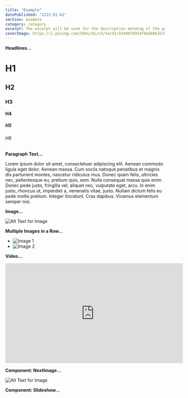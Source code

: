 ```yaml
---
title: "Example"
datePublished: "2222-01-01"
section: example
category: category
excerpt: The excerpt will be used for the description metatag of the post page.
coverImage: https://i.pinimg.com/564x/d1/c5/54/d1c5548070354f0e66861b7d78b83baf.jpg
---
```


**Headlines...**

# H1

## H2

### H3

#### H4

##### H5

###### H6

**Paragraph Text...**

Lorem ipsum dolor sit amet, consectetuer adipiscing elit. Aenean commodo ligula eget dolor. Aenean massa. Cum sociis natoque penatibus et magnis dis parturient montes, nascetur ridiculus mus. Donec quam felis, ultricies nec, pellentesque eu, pretium quis, sem. Nulla consequat massa quis enim. Donec pede justo, fringilla vel, aliquet nec, vulputate eget, arcu. In enim justo, rhoncus ut, imperdiet a, venenatis vitae, justo. Nullam dictum felis eu pede mollis pretium. Integer tincidunt. Cras dapibus. Vivamus elementum semper nisi.

**Image...**

![Alt Text for Image](https://user-images.githubusercontent.com/77861258/206950699-8cb4c4ec-b093-460a-a965-6f27ab4f0772.png)

**Multiple Images in a Row...**

- ![Image 1](https://user-images.githubusercontent.com/77861258/208268413-41a4e3b6-3408-403e-bf31-5e31df9f33bc.png)
- ![Image 2](https://user-images.githubusercontent.com/77861258/208268414-3ea18e63-6d9a-4985-9eb1-565a105da0fc.png)

**Video...**

<iframe width="560" height="315" src="https://www.youtube.com/embed/owa9wCZIllc" title="YouTube video player" frameborder="0" allow="accelerometer; autoplay; clipboard-write; encrypted-media; gyroscope; picture-in-picture" allowfullscreen></iframe>

**Component: NextImage...**

<Image 
  src="https://user-images.githubusercontent.com/77861258/206950699-8cb4c4ec-b093-460a-a965-6f27ab4f0772.png" 
  alt="Alt Text for Image" 
  aspectRatio="3:4"
/>

**Component: Slideshow...**

<Slideshow>
<Slide 
  src="https://user-images.githubusercontent.com/77861258/206950699-8cb4c4ec-b093-460a-a965-6f27ab4f0772.png" 
  alt="Alt Text for Image" 
/>
<Slide 
  src="https://user-images.githubusercontent.com/77861258/206950699-8cb4c4ec-b093-460a-a965-6f27ab4f0772.png" 
  alt="Alt Text for Image" 
/>
<Slide 
  src="https://user-images.githubusercontent.com/77861258/206950699-8cb4c4ec-b093-460a-a965-6f27ab4f0772.png" 
  alt="Alt Text for Image" 
=/>
</Slideshow>

